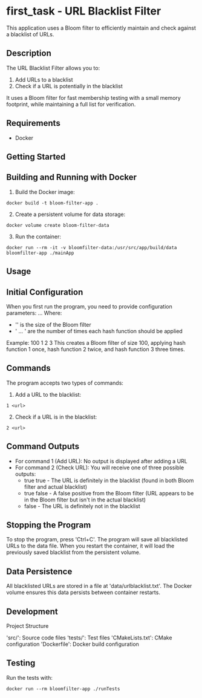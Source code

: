 # first_task - URL Blacklist Filter
This application uses a Bloom filter to efficiently maintain and check against a blacklist of URLs.

## Description
The URL Blacklist Filter allows you to:

1. Add URLs to a blacklist
2. Check if a URL is potentially in the blacklist

It uses a Bloom filter for fast membership testing with a small memory footprint, while maintaining a full list for verification.

## Requirements

- Docker

## Getting Started
## Building and Running with Docker

1. Build the Docker image:
```
docker build -t bloom-filter-app .
```
2. Create a persistent volume for data storage:
```
docker volume create bloom-filter-data
```
3. Run the container:
```
docker run --rm -it -v bloomfilter-data:/usr/src/app/build/data bloomfilter-app ./mainApp
```

## Usage
## Initial Configuration
When you first run the program, you need to provide configuration parameters:
<size> <hash1> <hash2> ... <hashN>
Where:

- '<size>' is the size of the Bloom filter
- '<hash1> <hash2> ... <hashN>' are the number of times each hash function should be applied

Example:
100 1 2 3
This creates a Bloom filter of size 100, applying hash function 1 once, hash function 2 twice, and hash function 3 three times.

## Commands
The program accepts two types of commands:

1. Add a URL to the blacklist:
```
1 <url>
```

2. Check if a URL is in the blacklist:
```
2 <url>
```

## Command Outputs

- For command 1 (Add URL): No output is displayed after adding a URL
- For command 2 (Check URL): You will receive one of three possible outputs:
  - true true - The URL is definitely in the blacklist (found in both Bloom filter and actual blacklist)
  - true false - A false positive from the Bloom filter (URL appears to be in the Bloom filter but isn't in the actual blacklist)
  - false - The URL is definitely not in the blacklist

## Stopping the Program
To stop the program, press 'Ctrl+C'.
The program will save all blacklisted URLs to the data file. When you restart the container, it will load the previously saved blacklist from the persistent volume.

## Data Persistence
All blacklisted URLs are stored in a file at 'data/urlblacklist.txt'. The Docker volume ensures this data persists between container restarts.

## Development
Project Structure

'src/': Source code files
'tests/': Test files
'CMakeLists.txt': CMake configuration
'Dockerfile': Docker build configuration

## Testing
Run the tests with:
```
docker run --rm bloomfilter-app ./runTests
```
